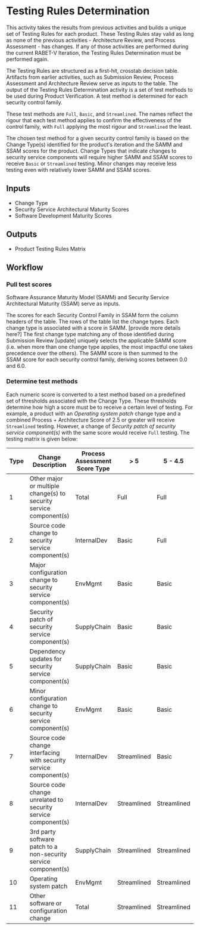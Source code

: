 # Testing Rules Determination

This activity takes the results from previous activities and builds a unique set of Testing Rules for each product. These Testing Rules stay valid as long as none of the previous activities - Architecture Review, and Process Assessment - has changes. If any of those activities are performed during the current RABET-V Iteration, the Testing Rules Determination must be performed again.

The Testing Rules are structured as a first-hit, crosstab decision table. Artifacts from earlier activities, such as Submission Review, Process Assessment and Architecture Review serve as inputs to the table. The output of the Testing Rules Determination activity is a set of test methods to be used during Product Verification. A test method is determined for each security control family.

These test methods are `Full`, `Basic`, and `Streamlined`. The names reflect the rigour that each test method applies to confirm the effectiveness of the control family, with `Full` applying the most rigour and `Streamlined` the least.

The chosen test method for a given security control family is based on the Change Type(s) identified for the product's iteration and the SAMM and SSAM scores for the product. Change Types that indicate changes to security service components will require higher SAMM and SSAM scores to receive `Basic` or `Streamlined` testing. Minor changes may receive less testing even with relatively lower SAMM and SSAM scores.

## Inputs

  - Change Type
  - Security Service Architectural Maturity Scores
  - Software Development Maturity Scores

## Outputs

  - Product Testing Rules Matrix

## Workflow

### Pull test scores

Software Assurance Maturity Model (SAMM) and Security Service Architectural Maturity (SSAM) serve as inputs.

The scores for each Security Control Family in SSAM form the column headers of the table. The rows of the table list the change types. Each change type is associated with a score in SAMM. [provide more details here?] The first change type matching any of those identified during Submission Review [update] uniquely selects the applicable SAMM score (i.e. when more than one change type applies, the most impactful one takes precedence over the others). The SAMM score is then summed to the SSAM score for each security control family, deriving scores between 0.0 and 6.0.

### Determine test methods

Each numeric score is converted to a test method based on a predefined set of thresholds associated with the Change Type. These thresholds determine how high a score must be to receive a certain level of testing. For example, a product with an *Operating system patch* change type and a combined Process + Architecture Score of 2.5 or greater will receive `Streamlined` testing. However, a change of *Security patch of security service component(s)* with the same score would receive `Full` testing. The testing matrix is given below:

| Type | Change Description                                                 | Process Assessment Score Type | > 5         | 5 - 4.5     | 4.49 - 4.0  | 3.99 - 3.5  | 3.49 - 3.0  | 2.99 - 2.5  | 2.49 - 2.0 | < 2.0 |
|-------------|--------------------------------------------------------------------|-------------------------------|-------------|-------------|-------------|-------------|-------------|-------------|------------|-------|
| 1           | Other major or multiple change(s) to security service component(s) | Total                         | Full        | Full        | Full        | Full        | Full        | Full        | Full       | Full  |
| 2           | Source code change to security service component(s)                | InternalDev                   | Basic       | Full        | Full        | Full        | Full        | Full        | Full       | Full  |
| 3           | Major configuration change to security service component(s)        | EnvMgmt                       | Basic       | Basic       | Basic       | Full        | Full        | Full        | Full       | Full  |
| 4           | Security patch of security service component(s)                    | SupplyChain                   | Basic       | Basic       | Basic       | Basic       | Full        | Full        | Full       | Full  |
| 5           | Dependency updates for security service component(s)               | SupplyChain                   | Basic       | Basic       | Basic       | Basic       | Basic       | Full        | Full       | Full  |
| 6           | Minor configuration change to security service component(s)        | EnvMgmt                       | Basic       | Basic       | Basic       | Basic       | Basic       | Basic       | Basic      | Full  |
| 7           | Source code change interfacing with security service component(s)  | InternalDev                   | Streamlined | Basic       | Basic       | Basic       | Basic       | Basic       | Basic      | Full  |
| 8           | Source code change unrelated to security service component(s)      | InternalDev                   | Streamlined | Streamlined | Streamlined | Basic       | Basic       | Basic       | Basic      | Full  |
| 9           | 3rd party software patch to a non-security service component(s)    | SupplyChain                   | Streamlined | Streamlined | Streamlined | Streamlined | Streamlined | Basic       | Basic      | Full  |
| 10          | Operating system patch                                             | EnvMgmt                       | Streamlined | Streamlined | Streamlined | Streamlined | Streamlined | Streamlined | Basic      | Full  |
| 11          | Other software or configuration change                             | Total                         | Streamlined | Streamlined | Streamlined | Streamlined | Streamlined | Streamlined | Basic      | Full  |
